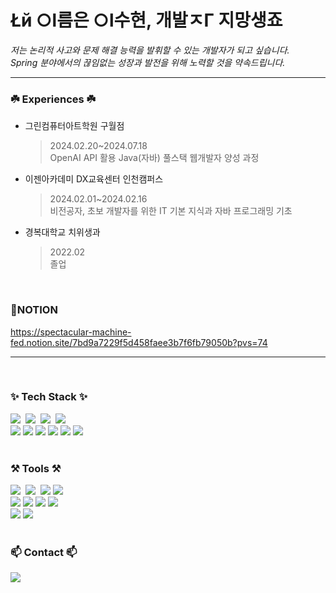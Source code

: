 # **Łй ○l름은 ○l수현, 개발ㅈΓ 지망생죠**


*저는 논리적 사고와 문제 해결 능력을 발휘할 수 있는 개발자가 되고 싶습니다.   
Spring 분야에서의 끊임없는 성장과 발전을 위해 노력할 것을 약속드립니다.*
***

<h3 align="left">☘️ Experiences ☘️</h3>
<div align="left">


+ 그린컴퓨터아트학원 구월점   
    > 2024.02.20~2024.07.18   
    > OpenAI API 활용 Java(자바) 풀스택 웹개발자 양성 과정


+ 이젠아카데미 DX교육센터 인천캠퍼스
    > 2024.02.01~2024.02.16   
    > 비전공자, 초보 개발자를 위한 IT 기본 지식과 자바 프로그래밍 기초


+ 경복대학교 치위생과
    > 2022.02   
    > 졸업
</div>
    
<br>

### 🍓NOTION
https://spectacular-machine-fed.notion.site/7bd9a7229f5d458faee3b7f6fb79050b?pvs=74
***

<br>

<h3 align="left">✨ Tech Stack ✨</h3>
<div align="left">
  <img src="https://img.shields.io/badge/html5-E34F26.svg?style=for-the-badge&logo=html5&logoColor=white" />&nbsp
  <img src="https://img.shields.io/badge/css3-1572B6.svg?style=for-the-badge&logo=css3&logoColor=white" />&nbsp
  <img src="https://img.shields.io/badge/javascript-F7DF1E.svg?style=for-the-badge&logo=javascript&logoColor=20232a" />&nbsp
  <img src="https://img.shields.io/badge/react-20232a.svg?style=for-the-badge&logo=react&logoColor=61DAFB" />&nbsp
  
  <br>

  <img src="https://img.shields.io/badge/java-4B4B77?style=for-the-badge&logo=java&logoColor=white">
  <img src="https://img.shields.io/badge/springboot-6DB33F?style=for-the-badge&logo=springboot&logoColor=white">
  <img src="https://img.shields.io/badge/springjpa-ED2761?style=for-the-badge&logo=springjpa&logoColor=white">
  <img src="https://img.shields.io/badge/thymeleaf-005F0F?style=for-the-badge&logo=thymeleaf&logoColor=white">
  <img src="https://img.shields.io/badge/mariadb-1F305F?style=for-the-badge&logo=mariadb&logoColor=white">
  <img src="https://img.shields.io/badge/amazonec2-232F3E?style=for-the-badge&logo=amazonec2&logoColor=white">
</div>

<br>

<h3 align="left">⚒️ Tools ⚒️</h3>
<div align="left">
  <img src="https://img.shields.io/badge/git-F05033.svg?style=for-the-badge&logo=git&logoColor=white" />&nbsp
  <img src="https://img.shields.io/badge/github-181717.svg?style=for-the-badge&logo=github&logoColor=white" />&nbsp
  <img src="https://img.shields.io/badge/gradle-02303A?style=for-the-badge&logo=gradle&logoColor=white">
  <img src="https://img.shields.io/badge/postman-FF6C37?style=for-the-badge&logo=postman&logoColor=white">
  
  <br>
  
  <img src="https://img.shields.io/badge/intellijidea-000000?style=for-the-badge&logo=intellijidea&logoColor=white">
  <img src="https://img.shields.io/badge/eclipseide-2C2255?style=for-the-badge&logo=eclipseide&logoColor=white">
  <img src="https://img.shields.io/badge/dbeaver-382923?style=for-the-badge&logo=dbeaver&logoColor=white">
  <img src="https://img.shields.io/badge/VSCode-FC390E?style=for-the-badge&logo=VSCode&logoColor=white">
  
  <br>
  
  <img src="https://img.shields.io/badge/notion-000000?style=for-the-badge&logo=notion&logoColor=white">
  <img src="https://img.shields.io/badge/figma-F24E1E.svg?style=for-the-badge&logo=figma&logoColor=white" />&nbsp
</div>

<br>

<h3 align="left">📫 Contact 📫</h3>
<div align="left">
    <img
      src="https://img.shields.io/badge/imwinter1221@gmail.com-FF6B6B?style=for-the-badge&logo=gmail&logoColor=white"/>&nbsp
</div>

